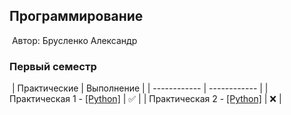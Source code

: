 ## Программирование
​
Автор: Брусленко Александр
​
### Первый семестр
​
| Практические | Выполнение |
| ------------ | ------------ |
| Практическая 1 - [[Python]](./Practice/01/) | ✅ |
| Практическая 2 - [[Python]](./Practice/02/) | ❌ |